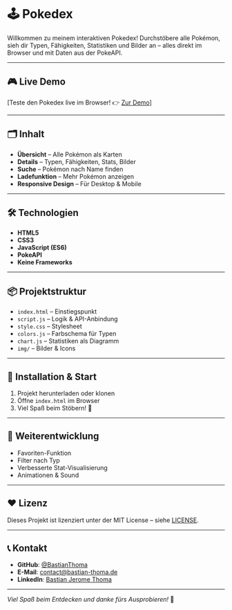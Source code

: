 # 🕹️ Pokedex

Willkommen zu meinem interaktiven Pokedex! Durchstöbere alle Pokémon, sieh dir Typen, Fähigkeiten, Statistiken und Bilder an – alles direkt im Browser und mit Daten aus der PokeAPI.

---

## 🎮 Live Demo

[Teste den Pokedex live im Browser! 👉 [Zur Demo](https://bastian-thoma.de/projects/pokedex/)]


---

## 🗂️ Inhalt

- **Übersicht** – Alle Pokémon als Karten  
- **Details** – Typen, Fähigkeiten, Stats, Bilder  
- **Suche** – Pokémon nach Name finden  
- **Ladefunktion** – Mehr Pokémon anzeigen  
- **Responsive Design** – Für Desktop & Mobile

---

## 🛠️ Technologien

- **HTML5**
- **CSS3**
- **JavaScript (ES6)**
- **PokeAPI**
- **Keine Frameworks**

---

## 📦 Projektstruktur

- `index.html` – Einstiegspunkt  
- `script.js` – Logik & API-Anbindung  
- `style.css` – Stylesheet  
- `colors.js` – Farbschema für Typen  
- `chart.js` – Statistiken als Diagramm  
- `img/` – Bilder & Icons

---

## 🚀 Installation & Start

1. Projekt herunterladen oder klonen  
2. Öffne `index.html` im Browser  
3. Viel Spaß beim Stöbern! 🎉

---

## 🌱 Weiterentwicklung

- Favoriten-Funktion  
- Filter nach Typ  
- Verbesserte Stat-Visualisierung  
- Animationen & Sound

---

## ❤️ Lizenz

Dieses Projekt ist lizenziert unter der MIT License – siehe [LICENSE](LICENSE).

---

## 📞 Kontakt

- **GitHub**: [@BastianThoma](https://github.com/BastianThoma)  
- **E-Mail**: contact@bastian-thoma.de  
- **LinkedIn**: [Bastian Jerome Thoma](https://www.linkedin.com/in/bastian-thoma/)

---

*Viel Spaß beim Entdecken und danke fürs Ausprobieren!* 🥳
